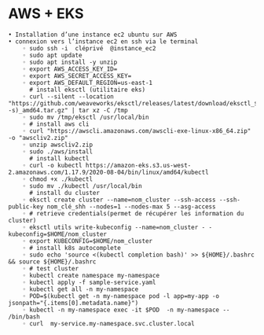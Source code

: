 # AWS + EKS 

    • Installation d’une instance ec2 ubuntu sur AWS
    • connexion vers l’instance ec2 en ssh via le terminal
        ◦ sudo ssh -i  cléprivé  @instance_ec2
        ◦ sudo apt update
        ◦ sudo apt install -y unzip
        ◦ export AWS_ACCESS_KEY_ID=
        ◦ export AWS_SECRET_ACCESS_KEY=
        ◦ export AWS_DEFAULT_REGION=us-east-1
          # install eksctl (utilitaire eks)
        ◦ curl --silent --location "https://github.com/weaveworks/eksctl/releases/latest/download/eksctl_$(uname -s)_amd64.tar.gz" | tar xz -C /tmp
        ◦ sudo mv /tmp/eksctl /usr/local/bin
        ◦ # install aws cli
        ◦ curl "https://awscli.amazonaws.com/awscli-exe-linux-x86_64.zip" -o "awscliv2.zip"
        ◦ unzip awscliv2.zip
        ◦ sudo ./aws/install
          # install kubectl
        ◦ curl -o kubectl https://amazon-eks.s3.us-west-2.amazonaws.com/1.17.9/2020-08-04/bin/linux/amd64/kubectl
        ◦ chmod +x ./kubectl
        ◦ sudo mv ./kubectl /usr/local/bin
          # install du cluster
        ◦ eksctl create cluster --name=nom_cluster --ssh-access --ssh-public-key nom_clé_shh --nodes=1 --nodes-max 5 --asg-access
        ◦ # retrieve credentials(permet de récupérer les information du cluster)
        ◦ eksctl utils write-kubeconfig --name=nom_cluster - - kubeconfig=$HOME/nom_cluster
        ◦ export KUBECONFIG=$HOME/nom_cluster
        ◦ # install k8s autocomplete
        ◦ sudo echo 'source <(kubectl completion bash)' >> ${HOME}/.bashrc && source ${HOME}/.bashrc
        ◦ # test cluster
        ◦ kubectl create namespace my-namespace
        ◦ kubectl apply -f sample-service.yaml
        ◦ kubectl get all -n my-namespace
        ◦ POD=$(kubectl get -n my-namespace pod -l app=my-app -o jsonpath="{.items[0].metadata.name}")
        ◦ kubectl -n my-namespace exec -it $POD  -n my-namespace -- /bin/bash
        ◦ curl  my-service.my-namespace.svc.cluster.local

